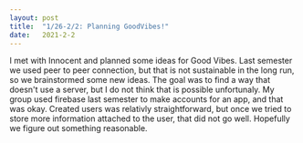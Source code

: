 ```yaml
---
layout: post
title:  "1/26-2/2: Planning GoodVibes!"
date:   2021-2-2
---
```

I met with Innocent and planned some ideas for Good Vibes. Last semester we used peer to peer connection, but that is not sustainable in the long run, so we brainstormed some new ideas. The goal was to find a way that doesn't use a server, but I do not think that is possible unfortunaly. My group used firebase last semester to make accounts for an app, and that was okay. Created users was relativly straightforward, but once we tried to store more information attached to the user, that did not go well. Hopefully we figure out something reasonable. 